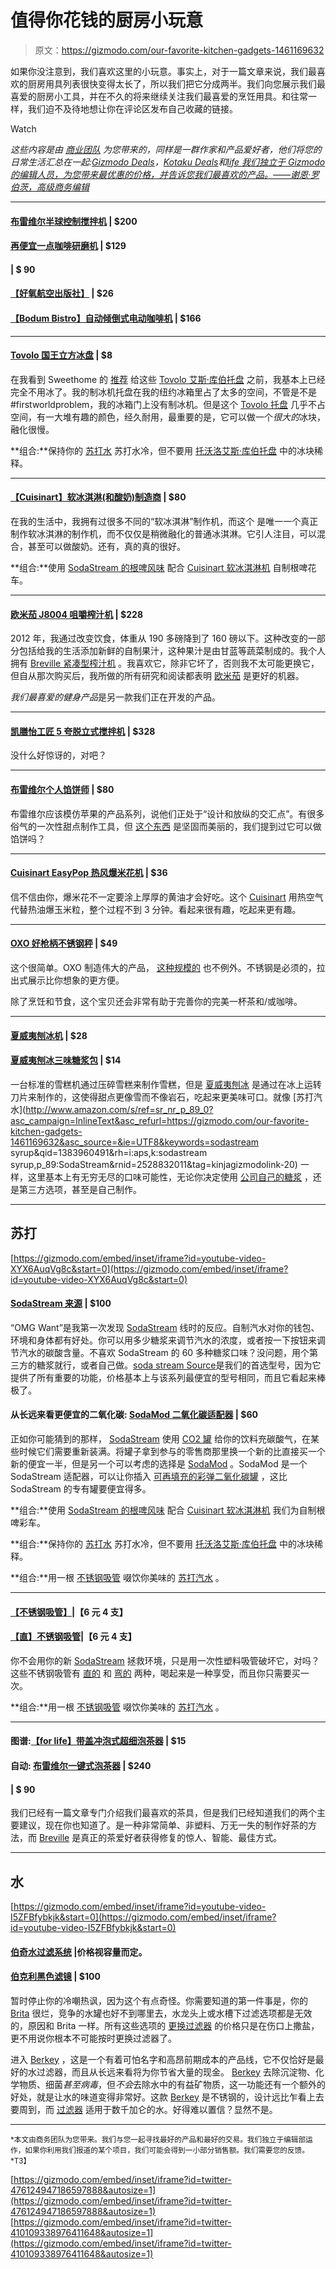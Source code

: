 # 值得你花钱的厨房小玩意

> 原文：<https://gizmodo.com/our-favorite-kitchen-gadgets-1461169632>

如果你没注意到，我们喜欢这里的小玩意。事实上，对于一篇文章来说，我们最喜欢的厨房用具列表很快变得太长了，所以我们把它分成两半。我们向您展示我们最喜爱的厨房小工具，并在不久的将来继续关注我们最喜爱的烹饪用具。和往常一样，我们迫不及待地想让你在评论区发布自己收藏的链接。

Watch

*这些内容是由* [*商业团队*](http://bit.ly/19x6duf) *为您带来的，同样是一群作家和产品爱好者，他们将您的日常生活汇总在一起:*[*Gizmodo Deals*](http://dealzmodo.kinja.com)*，*[*Kotaku Deals*](http://moneysaver.kinja.com)*和*[*life 我们独立于 Gizmodo 的编辑人员，为您带来最优惠的价格，并告诉您我们最喜欢的产品。——谢恩·罗伯茨，高级商务编辑*](http://dealhacker.kinja.com)

* * *

#### [布雷维尔半球控制搅拌机](http://www.amazon.com/Breville-BBL605XL-Hemisphere-Control-Blender/dp/B005I72LMU/?asc_campaign=InlineText&asc_refurl=https://gizmodo.com/our-favorite-kitchen-gadgets-1461169632&asc_source=&tag=kinjagizmodolink-20) | $200

#### [再便宜一点咖啡研磨机](http://www.amazon.com/Baratza-GBAR002-Encore-Coffee-Grinder/dp/B007F183LK/?asc_campaign=InlineText&asc_refurl=https://gizmodo.com/our-favorite-kitchen-gadgets-1461169632&asc_source=&tag=kinjagizmodolink-20) | $129

#### | $ 90

#### [【好氧航空出版社】](http://www.amazon.com/Aerobie-AeroPress-Coffee-Espresso-Maker/dp/B0047BIWSK/?asc_campaign=InlineText&asc_refurl=https://gizmodo.com/our-favorite-kitchen-gadgets-1461169632&asc_source=&tag=kinjagizmodolink-20) | $26

#### [【Bodum Bistro】自动倾倒式电动咖啡机](http://www.amazon.com/11001-01US-Automatic-Pour-Over-Coffeemaker-1-2-Liter/dp/B004USLLRE/?asc_campaign=InlineText&asc_refurl=https://gizmodo.com/our-favorite-kitchen-gadgets-1461169632&asc_source=&tag=kinjagizmodolink-20) | $166

* * *

#### [Tovolo 国王立方冰盘](http://www.amazon.com/Tovolo-KING-Cube-Trays-Blue/dp/B00395FHRO/?asc_campaign=InlineText&asc_refurl=https://gizmodo.com/our-favorite-kitchen-gadgets-1461169632&asc_source=&tag=kinjagizmodolink-20) | $8

在我看到 Sweethome 的 [推荐](http://thesweethome.com/reviews/the-best-ice-cube-tray/) 给这些 [Tovolo 艾斯·库伯托盘](http://www.amazon.com/Tovolo-KING-Cube-Trays-Blue/dp/B00395FHRO/?asc_campaign=InlineText&asc_refurl=https://gizmodo.com/our-favorite-kitchen-gadgets-1461169632&asc_source=&tag=kinjagizmodolink-20) 之前，我基本上已经完全不用冰了。我的制冰机托盘在我的纽约冰箱里占了太多的空间，不管是不是#firstworldproblem，我的冰箱门上没有制冰机。但是这个 [Tovolo 托盘](http://www.amazon.com/Tovolo-KING-Cube-Trays-Blue/dp/B00395FHRO/?asc_campaign=InlineText&asc_refurl=https://gizmodo.com/our-favorite-kitchen-gadgets-1461169632&asc_source=&tag=kinjagizmodolink-20) 几乎不占空间，有一大堆有趣的颜色，经久耐用，最重要的是，它可以做一个*很大的*冰块，融化很慢。

**组合:**保持你的 [苏打水](http://www.amazon.com/SodaStream-Source-Maker-Starter-Black/dp/B00EPEALGU/?asc_campaign=InlineText&asc_refurl=https://gizmodo.com/our-favorite-kitchen-gadgets-1461169632&asc_source=&tag=kinjagizmodolink-20) 苏打水冷，但不要用 [托沃洛艾斯·库伯托盘](http://www.amazon.com/Tovolo-KING-Cube-Trays-Blue/dp/B00395FHRO/?asc_campaign=InlineText&asc_refurl=https://gizmodo.com/our-favorite-kitchen-gadgets-1461169632&asc_source=&tag=kinjagizmodolink-20) 中的冰块稀释。

* * *

#### [【Cuisinart】软冰淇淋(和酸奶)制造商](http://www.amazon.com/Cuisinart-ICE-45-Serve-2-Quart-Cream/dp/B000F94GPQ/?asc_campaign=InlineText&asc_refurl=https://gizmodo.com/our-favorite-kitchen-gadgets-1461169632&asc_source=&tag=kinjagizmodolink-20) | $80

在我的生活中，我拥有过很多不同的“软冰淇淋”制作机，而这个 是唯一一个真正制作软冰淇淋的制作机，而不仅仅是稍微融化的普通冰淇淋。它引人注目，可以混合，甚至可以做酸奶。还有，真的真的很好。

**组合:**使用 [SodaStream 的根啤风味](http://www.amazon.com/SodaStream-Natural-Root-Syrup-750mL/dp/B005MSH1XY/?asc_campaign=InlineText&asc_refurl=https://gizmodo.com/our-favorite-kitchen-gadgets-1461169632&asc_source=&tag=kinjagizmodolink-20) 配合 [Cuisinart 软冰淇淋机](http://www.amazon.com/Cuisinart-ICE-45-Serve-2-Quart-Cream/dp/B000F94GPQ/?asc_campaign=InlineText&asc_refurl=https://gizmodo.com/our-favorite-kitchen-gadgets-1461169632&asc_source=&tag=kinjagizmodolink-20) 自制根啤花车。

* * *

#### [欧米茄 J8004 咀嚼榨汁机](http://www.amazon.com/dp/B001RLYOEE/?asc_campaign=InlineText&asc_refurl=https://gizmodo.com/our-favorite-kitchen-gadgets-1461169632&asc_source=&tag=kinjagizmodolink-20) | $228

2012 年，我通过改变饮食，体重从 190 多磅降到了 160 磅以下。这种改变的一部分包括给我的生活添加新鲜的自制果汁，这种果汁是由甘蓝等蔬菜制成的。我个人拥有 [Breville 紧凑型榨汁机](http://www.amazon.com/Breville-BJE200XL-Fountain-700-Watt-Extractor/dp/B000MDHH06/?asc_campaign=InlineText&asc_refurl=https://gizmodo.com/our-favorite-kitchen-gadgets-1461169632&asc_source=&tag=kinjagizmodolink-20) 。我喜欢它，除非它坏了，否则我不太可能更换它，但自从那次购买后，我所做的所有研究和阅读都表明 [欧米茄](http://www.amazon.com/dp/B001RLYOEE/?asc_campaign=InlineText&asc_refurl=https://gizmodo.com/our-favorite-kitchen-gadgets-1461169632&asc_source=&tag=kinjagizmodolink-20) 是更好的机器。

*我们最喜爱的健身产品*是另一款我们正在开发的产品。

* * *

#### [凯膳怡工匠 5 夸脱立式搅拌机](http://www.amazon.com/KitchenAid-KSM150PSER-Artisan-Series-5-Quart/dp/B00005UP2P/?asc_campaign=InlineText&asc_refurl=https://gizmodo.com/our-favorite-kitchen-gadgets-1461169632&asc_source=&tag=kinjagizmodolink-20) | $328

没什么好惊讶的，对吧？

* * *

#### [布雷维尔个人馅饼师](http://www.amazon.com/Breville-BPI640XL-Personal-Pie-Maker/dp/B004RF7QFQ/?asc_campaign=InlineText&asc_refurl=https://gizmodo.com/our-favorite-kitchen-gadgets-1461169632&asc_source=&tag=kinjagizmodolink-20) | $80

布雷维尔应该模仿苹果的产品系列，说他们正处于“设计和放纵的交汇点”。有很多俗气的一次性甜点制作工具，但 [这个东西](http://www.amazon.com/Breville-BPI640XL-Personal-Pie-Maker/dp/B004RF7QFQ/?asc_campaign=InlineText&asc_refurl=https://gizmodo.com/our-favorite-kitchen-gadgets-1461169632&asc_source=&tag=kinjagizmodolink-20) 是坚固而美丽的，我们提到过它可以做馅饼吗？

* * *

#### [Cuisinart EasyPop 热风爆米花机](http://www.amazon.com/Cuisinart-CPM-100-EasyPop-Popcorn-Maker/dp/B005RRBGYA/?asc_campaign=InlineText&asc_refurl=https://gizmodo.com/our-favorite-kitchen-gadgets-1461169632&asc_source=&tag=kinjagizmodolink-20) | $36

信不信由你，爆米花不一定要涂上厚厚的黄油才会好吃。这个 [Cuisinart](http://www.amazon.com/Cuisinart-CPM-100-EasyPop-Popcorn-Maker/dp/B005RRBGYA/?asc_campaign=InlineText&asc_refurl=https://gizmodo.com/our-favorite-kitchen-gadgets-1461169632&asc_source=&tag=kinjagizmodolink-20) 用热空气代替热油爆玉米粒，整个过程不到 3 分钟。看起来很有趣，吃起来更有趣。

* * *

#### [OXO 好枪柄不锈钢秤](http://www.amazon.com/OXO-Grips-Stainless-Pull-Out-Display/dp/B000WJMTNA/?asc_campaign=InlineText&asc_refurl=https://gizmodo.com/our-favorite-kitchen-gadgets-1461169632&asc_source=&tag=kinjagizmodolink-20) | $49

这个很简单。OXO 制造伟大的产品， [这种规模的](http://www.amazon.com/OXO-Grips-Stainless-Pull-Out-Display/dp/B000WJMTNA/?asc_campaign=InlineText&asc_refurl=https://gizmodo.com/our-favorite-kitchen-gadgets-1461169632&asc_source=&tag=kinjagizmodolink-20) 也不例外。不锈钢是必须的，拉出式展示比你想象的更方便。

除了烹饪和节食，这个宝贝还会非常有助于完善你的完美一杯茶和/或咖啡。

* * *

#### [夏威夷刨冰机](http://www.amazon.com/Electric-Shaved-Ice-Machine-Hawaiian/dp/B004UBMRKG/?asc_campaign=InlineText&asc_refurl=https://gizmodo.com/our-favorite-kitchen-gadgets-1461169632&asc_source=&tag=kinjagizmodolink-20) | $28

#### [夏威夷刨冰三味糖浆包](http://www.amazon.com/Hawaiian-Shaved-Ice-Flavor-Syrups/dp/B00127T7TK/?asc_campaign=InlineText&asc_refurl=https://gizmodo.com/our-favorite-kitchen-gadgets-1461169632&asc_source=&tag=kinjagizmodolink-20) | $14

一台标准的雪糕机通过压碎雪糕来制作雪糕，但是 [夏威夷刨冰](http://www.amazon.com/Electric-Shaved-Ice-Machine-Hawaiian/dp/B004UBMRKG/?asc_campaign=InlineText&asc_refurl=https://gizmodo.com/our-favorite-kitchen-gadgets-1461169632&asc_source=&tag=kinjagizmodolink-20) 是通过在冰上运转刀片来制作的，这使得甜点更像雪而不像岩石，吃起来更美味可口。就像 [苏打汽水](http://www.amazon.com/s/ref=sr_nr_p_89_0?asc_campaign=InlineText&asc_refurl=https://gizmodo.com/our-favorite-kitchen-gadgets-1461169632&asc_source=&ie=UTF8&keywords=sodastream syrup&qid=1383960491&rh=i:aps,k:sodastream syrup,p_89:SodaStream&rnid=2528832011&tag=kinjagizmodolink-20) 一样，这里基本上有无穷无尽的口味可能性，无论你决定使用 [公司自己的糖浆](http://www.amazon.com/Hawaiian-Shaved-Ice-Flavor-Syrups/dp/B00127T7TK/?asc_campaign=InlineText&asc_refurl=https://gizmodo.com/our-favorite-kitchen-gadgets-1461169632&asc_source=&tag=kinjagizmodolink-20) ，还是第三方选项，甚至是自己制作。

* * *

## 苏打

 [https://gizmodo.com/embed/inset/iframe?id=youtube-video-XYX6AuqVg8c&start=0](https://gizmodo.com/embed/inset/iframe?id=youtube-video-XYX6AuqVg8c&start=0) 

#### [SodaStream 来源](http://www.amazon.com/SodaStream-Source-Maker-Starter-Black/dp/B00EPEALGU/?asc_campaign=InlineText&asc_refurl=https://gizmodo.com/our-favorite-kitchen-gadgets-1461169632&asc_source=&tag=kinjagizmodolink-20) | $100

“OMG Want”是我第一次发现 [SodaStream](http://www.amazon.com/SodaStream-Source-Maker-Starter-Black/dp/B00EPEALGU/?asc_campaign=InlineText&asc_refurl=https://gizmodo.com/our-favorite-kitchen-gadgets-1461169632&asc_source=&tag=kinjagizmodolink-20) 线时的反应。自制汽水对你的钱包、环境和身体都有好处。你可以用多少糖浆来调节汽水的浓度，或者按一下按钮来调节汽水的碳酸含量。不喜欢 SodaStream 的 60 多种糖浆口味？没问题，用个第三方的糖浆就行，或者自己做。[soda stream Source](http://www.amazon.com/SodaStream-Source-Maker-Starter-Black/dp/B00EPEALGU/?asc_campaign=InlineText&asc_refurl=https://gizmodo.com/our-favorite-kitchen-gadgets-1461169632&asc_source=&tag=kinjagizmodolink-20)是我们的首选型号，因为它提供了所有重要的功能，价格基本上与该系列最便宜的型号相同，而且它看起来棒极了。

#### 从长远来看更便宜的二氧化碳: [SodaMod 二氧化碳适配器](http://www.amazon.com/SodaMod-SodaStream-Soda-Club-CO2-Adapter/dp/B00CU0E73O?asc_campaign=InlineText&asc_refurl=https://gizmodo.com/our-favorite-kitchen-gadgets-1461169632&asc_source=&tag=kinjagizmodolink-20) | $60

正如你可能猜到的那样， [SodaStream](http://www.amazon.com/SodaStream-Source-Maker-Starter-Black/dp/B00EPEALGU/?asc_campaign=InlineText&asc_refurl=https://gizmodo.com/our-favorite-kitchen-gadgets-1461169632&asc_source=&tag=kinjagizmodolink-20) 使用 [CO2 罐](http://www.amazon.com/SodaStream-1032122010-60-Liter-Carbonator-Spare-Cylinder/dp/B002ZB7M44/?asc_campaign=InlineText&asc_refurl=https://gizmodo.com/our-favorite-kitchen-gadgets-1461169632&asc_source=&tag=kinjagizmodolink-20) 给你的饮料充碳酸气，在某些时候它们需要重新装满。将罐子拿到参与的零售商那里换一个新的比直接买一个新的便宜一半，但是另一个可以考虑的选择是 [SodaMod](http://www.amazon.com/SodaMod-SodaStream-Soda-Club-CO2-Adapter/dp/B00CU0E73O?asc_campaign=InlineText&asc_refurl=https://gizmodo.com/our-favorite-kitchen-gadgets-1461169632&asc_source=&tag=kinjagizmodolink-20) 。SodaMod 是一个 SodaStream 适配器，可以让你插入 [可再填充的彩弹二氧化碳罐](http://www.amazon.com/Empire-Paintball-24oz-CO2-Tank/dp/B007XKFQCM/?asc_campaign=InlineText&asc_refurl=https://gizmodo.com/our-favorite-kitchen-gadgets-1461169632&asc_source=&tag=kinjagizmodolink-20) ，这比 SodaStream 的专有罐要便宜得多。

**组合:**使用 [SodaStream 的根啤风味](http://www.amazon.com/SodaStream-Natural-Root-Syrup-750mL/dp/B005MSH1XY/?asc_campaign=InlineText&asc_refurl=https://gizmodo.com/our-favorite-kitchen-gadgets-1461169632&asc_source=&tag=kinjagizmodolink-20) 配合 [Cuisinart 软冰淇淋机](http://www.amazon.com/Cuisinart-ICE-45-Serve-2-Quart-Cream/dp/B000F94GPQ/?asc_campaign=InlineText&asc_refurl=https://gizmodo.com/our-favorite-kitchen-gadgets-1461169632&asc_source=&tag=kinjagizmodolink-20) 我们为自制根啤彩车。

**组合:**保持你的 [苏打水](http://www.amazon.com/SodaStream-Source-Maker-Starter-Black/dp/B00EPEALGU/?asc_campaign=InlineText&asc_refurl=https://gizmodo.com/our-favorite-kitchen-gadgets-1461169632&asc_source=&tag=kinjagizmodolink-20) 苏打水冷，但不要用 [托沃洛艾斯·库伯托盘](http://www.amazon.com/Tovolo-KING-Cube-Trays-Blue/dp/B00395FHRO/?asc_campaign=InlineText&asc_refurl=https://gizmodo.com/our-favorite-kitchen-gadgets-1461169632&asc_source=&tag=kinjagizmodolink-20) 中的冰块稀释。

**组合:**用一根 [不锈钢吸管](http://www.amazon.com/Endurance-Stainless-Steel-Drink-Straws/dp/B000AUIN18/?asc_campaign=InlineText&asc_refurl=https://gizmodo.com/our-favorite-kitchen-gadgets-1461169632&asc_source=&tag=kinjagizmodolink-20) 啜饮你美味的 [苏打汽水](http://www.amazon.com/SodaStream-Source-Maker-Starter-Black/dp/B00EPEALGU/?asc_campaign=InlineText&asc_refurl=https://gizmodo.com/our-favorite-kitchen-gadgets-1461169632&asc_source=&tag=kinjagizmodolink-20) 。

* * *

#### [【不锈钢吸管】](http://www.amazon.com/Endurance-Stainless-Steel-Drink-Straws/dp/B000AUIN18/?asc_campaign=InlineText&asc_refurl=https://gizmodo.com/our-favorite-kitchen-gadgets-1461169632&asc_source=&tag=kinjagizmodolink-20)|【6 元 4 支】

#### [【直】不锈钢吸管](http://www.amazon.com/RSVP-Endurance-Stainless-Frozen-Straws/dp/B004S7B4F6/?asc_campaign=InlineText&asc_refurl=https://gizmodo.com/our-favorite-kitchen-gadgets-1461169632&asc_source=&tag=kinjagizmodolink-20)|【6 元 4 支】

你不会用你的新 [SodaStream](http://www.amazon.com/SodaStream-Source-Maker-Starter-Black/dp/B00EPEALGU/?asc_campaign=InlineText&asc_refurl=https://gizmodo.com/our-favorite-kitchen-gadgets-1461169632&asc_source=&tag=kinjagizmodolink-20) 拯救环境，只是用一次性塑料吸管破坏它，对吗？这些不锈钢吸管有 [直的](http://www.amazon.com/RSVP-Endurance-Stainless-Frozen-Straws/dp/B004S7B4F6/?asc_campaign=InlineText&asc_refurl=https://gizmodo.com/our-favorite-kitchen-gadgets-1461169632&asc_source=&tag=kinjagizmodolink-20) 和 [弯的](http://www.amazon.com/Endurance-Stainless-Steel-Drink-Straws/dp/B000AUIN18/?asc_campaign=InlineText&asc_refurl=https://gizmodo.com/our-favorite-kitchen-gadgets-1461169632&asc_source=&tag=kinjagizmodolink-20) 两种，喝起来是一种享受，而且你只需要买一次。

**组合:**用一根 [不锈钢吸管](http://www.amazon.com/Endurance-Stainless-Steel-Drink-Straws/dp/B000AUIN18/?asc_campaign=InlineText&asc_refurl=https://gizmodo.com/our-favorite-kitchen-gadgets-1461169632&asc_source=&tag=kinjagizmodolink-20) 啜饮你美味的 [苏打汽水](http://www.amazon.com/SodaStream-Source-Maker-Starter-Black/dp/B00EPEALGU/?asc_campaign=InlineText&asc_refurl=https://gizmodo.com/our-favorite-kitchen-gadgets-1461169632&asc_source=&tag=kinjagizmodolink-20) 。

* * *

#### 图谱:[【for life】带盖冲泡式超细泡茶器](http://www.amazon.com/FORLIFE-Brew---Mug-Extra-Fine-Infuser/dp/B001JPA3Y8/?asc_campaign=InlineText&asc_refurl=https://gizmodo.com/our-favorite-kitchen-gadgets-1461169632&asc_source=&tag=kinjagizmodolink-20) | $15

#### 自动: [布雷维尔一键式泡茶器](http://www.amazon.com/Breville-BTM800XL-One-Touch-Tea-Maker/dp/B003LNOPSG/?asc_campaign=InlineText&asc_refurl=https://gizmodo.com/our-favorite-kitchen-gadgets-1461169632&asc_source=&tag=kinjagizmodolink-20) | $240

#### | $ 90

我们已经有一篇文章专门介绍我们最喜欢的茶具，但是我们已经知道我们的两个主要建议，现在你也知道了。是一种非常简单、非塑料、万无一失的制作好茶的方法，而 [Breville](http://www.amazon.com/Breville-BTM800XL-One-Touch-Tea-Maker/dp/B003LNOPSG/?asc_campaign=InlineText&asc_refurl=https://gizmodo.com/our-favorite-kitchen-gadgets-1461169632&asc_source=&tag=kinjagizmodolink-20) 是真正的茶爱好者获得修复的惊人、智能、最佳方式。

* * *

## 水

 [https://gizmodo.com/embed/inset/iframe?id=youtube-video-I5ZFBfybkjk&start=0](https://gizmodo.com/embed/inset/iframe?id=youtube-video-I5ZFBfybkjk&start=0) 

#### [伯奇水过滤系统](http://www.amazon.com/s/ref=sr_nr_p_89_0?asc_campaign=InlineText&asc_refurl=https://gizmodo.com/our-favorite-kitchen-gadgets-1461169632&asc_source=&ie=UTF8&keywords=berkey&qid=1383967822&rh=i:aps,k:berkey,p_89:Berkey&rnid=2528832011&tag=kinjagizmodolink-20) |价格视容量而定。

#### [伯克利黑色滤镜](http://www.amazon.com/Berkey-BB9-2-Replacement-Purification-Elements/dp/B001C1NSE6/?asc_campaign=InlineText&asc_refurl=https://gizmodo.com/our-favorite-kitchen-gadgets-1461169632&asc_source=&tag=kinjagizmodolink-20) | $100

暂时停止你的冷嘲热讽，因为这个有点奇怪。你需要知道的第一件事是，你的 [Brita](http://www.amazon.com/Brita-Slim-Water-Filter-Pitcher/dp/B0000AP7NV/?asc_campaign=InlineText&asc_refurl=https://gizmodo.com/our-favorite-kitchen-gadgets-1461169632&asc_source=&tag=kinjagizmodolink-20) 很烂，竞争的水罐也好不到哪里去，水龙头上或水槽下过滤选项都是无效的，原因和 Brita 一样。所有这些选项的 [更换过滤器](http://www.amazon.com/Brita-35503-Pitcher-Replacement-Filters/dp/B00004SU18/?asc_campaign=InlineText&asc_refurl=https://gizmodo.com/our-favorite-kitchen-gadgets-1461169632&asc_source=&tag=kinjagizmodolink-20) 的价格只是在伤口上撒盐，更不用说你根本不可能按时更换过滤器了。

进入 [Berkey](http://www.amazon.com/s/ref=sr_nr_p_89_0?asc_campaign=InlineText&asc_refurl=https://gizmodo.com/our-favorite-kitchen-gadgets-1461169632&asc_source=&ie=UTF8&keywords=berkey&qid=1383967822&rh=i:aps,k:berkey,p_89:Berkey&rnid=2528832011&tag=kinjagizmodolink-20) ，这是一个有着可怕名字和高昂前期成本的产品线，它不仅恰好是最好的水过滤器，而且从长远来看将为你节省大量的现金。 [Berkey](http://www.amazon.com/s/ref=sr_nr_p_89_0?asc_campaign=InlineText&asc_refurl=https://gizmodo.com/our-favorite-kitchen-gadgets-1461169632&asc_source=&ie=UTF8&keywords=berkey&qid=1383967822&rh=i:aps,k:berkey,p_89:Berkey&rnid=2528832011&tag=kinjagizmodolink-20) 去除沉淀物、化学物质、细菌*甚至病毒*，但*不会*去除水中的有益矿物质，这一功能还有一个额外的好处，就是让水的味道变得非常好。这款 [Berkey](http://www.amazon.com/s/ref=sr_nr_p_89_0?asc_campaign=InlineText&asc_refurl=https://gizmodo.com/our-favorite-kitchen-gadgets-1461169632&asc_source=&ie=UTF8&keywords=berkey&qid=1383967822&rh=i:aps,k:berkey,p_89:Berkey&rnid=2528832011&tag=kinjagizmodolink-20) 是不锈钢的，设计远比乍看上去要周到，而 [过滤器](http://www.amazon.com/Berkey-BB9-2-Replacement-Purification-Elements/dp/B001C1NSE6/?asc_campaign=InlineText&asc_refurl=https://gizmodo.com/our-favorite-kitchen-gadgets-1461169632&asc_source=&tag=kinjagizmodolink-20) 适用于数千加仑的水。好得难以置信？显然不是。

* * *

<small>*本文由商务团队为您带来。我们与您一起寻找最好的产品和最好的交易。我们独立于编辑部运作，如果你利用我们报道的某个项目，我们可能会得到一小部分销售额。我们需要您的反馈。*T3】</small>

 [https://gizmodo.com/embed/inset/iframe?id=twitter-476124947186597888&autosize=1](https://gizmodo.com/embed/inset/iframe?id=twitter-476124947186597888&autosize=1)  [https://gizmodo.com/embed/inset/iframe?id=twitter-410109338976411648&autosize=1](https://gizmodo.com/embed/inset/iframe?id=twitter-410109338976411648&autosize=1)